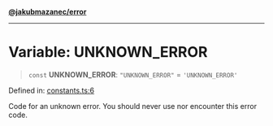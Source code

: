 [**@jakubmazanec/error**](../README.md)

---

# Variable: UNKNOWN_ERROR

> `const` **UNKNOWN_ERROR**: `"UNKNOWN_ERROR"` = `'UNKNOWN_ERROR'`

Defined in:
[constants.ts:6](https://github.com/jakubmazanec/tools/blob/f779e75b9ef98389e12e52575295bd1ef364daca/packages/error/source/constants.ts#L6)

Code for an unknown error. You should never use nor encounter this error code.
